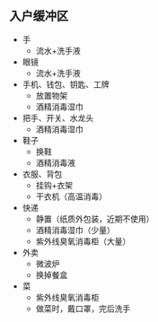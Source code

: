 ## 入户缓冲区

- 手
  - 流水+洗手液
- 眼镜
  - 流水+洗手液
- 手机、钱包、钥匙、工牌
  - 放置物架
  - 酒精消毒湿巾
- 把手、开关、水龙头
  - 酒精消毒湿巾
- 鞋子
  - 换鞋
  - 酒精消毒液
- 衣服、背包
  - 挂钩+衣架
  - 干衣机（高温消毒）
- 快递
  - 静置（纸质外包装，近期不使用）
  - 酒精消毒湿巾（少量）
  - 紫外线臭氧消毒柜（大量）
- 外卖
  - 微波炉
  - 换掉餐盒
- 菜
  - 紫外线臭氧消毒柜
  - 做菜时，戴口罩，完后洗手

